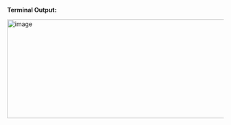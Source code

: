 **Terminal Output:**

<img width="720" height="230" alt="image" src="https://github.com/user-attachments/assets/83498d0f-a9bd-4c7d-9c51-6ebe0b6a6f39" />
